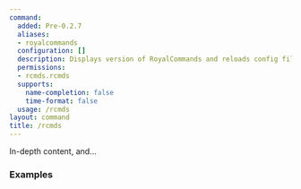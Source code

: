 ```yaml
---
command:
  added: Pre-0.2.7
  aliases:
  - royalcommands
  configuration: []
  description: Displays version of RoyalCommands and reloads config file.
  permissions:
  - rcmds.rcmds
  supports:
    name-completion: false
    time-format: false
  usage: /rcmds
layout: command
title: /rcmds
---
```


In-depth content, and...

### Examples



